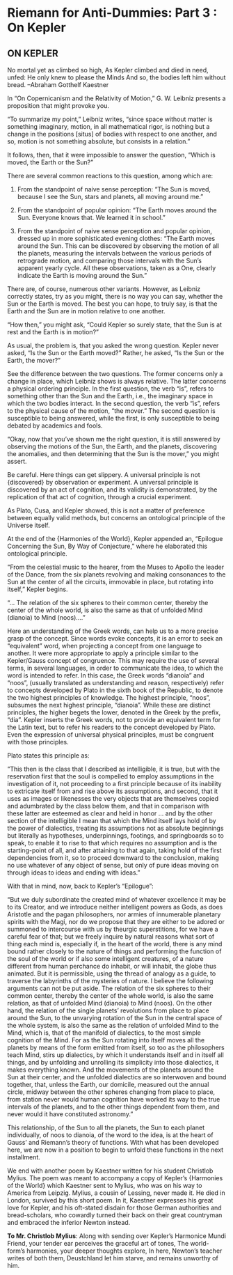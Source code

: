 # Riemann for Anti-Dummies: Part 3 : On Kepler

## ON KEPLER

No mortal yet as climbed so high,
As Kepler climbed and died in need, unfed:
He only knew to please the Minds
And so, the bodies left him without bread.
–Abraham Gotthelf Kaestner

In “On Copernicanism and the Relativity of Motion,” G. W. Leibniz presents a proposition that might provoke you.

“To summarize my point,” Leibniz writes, “since space without matter is something imaginary, motion, in all mathematical rigor, is nothing but a change in the positions [situs] of bodies with respect to one another, and so, motion is not something absolute, but consists in a relation.”

It follows, then, that it were impossible to answer the question, “Which is moved, the Earth or the Sun?”

There are several common reactions to this question, among which are:

1. From the standpoint of naive sense perception: “The Sun is moved, because I see the Sun, stars and planets, all moving around me.”

2. From the standpoint of popular opinion: “The Earth moves around the Sun. Everyone knows that. We learned it in school.”

3. From the standpoint of naive sense perception and popular opinion, dressed up in more sophisticated evening clothes: “The Earth moves around the Sun. This can be discovered by observing the motion of all the planets, measuring the intervals between the various periods of retrograde motion, and comparing those intervals with the Sun’s apparent yearly cycle. All these observations, taken as a One, clearly indicate the Earth is moving around the Sun.”

There are, of course, numerous other variants. However, as Leibniz correctly states, try as you might, there is no way you can say, whether the Sun or the Earth is moved. The best you can hope, to truly say, is that the Earth and the Sun are in motion relative to one another.

“How then,” you might ask, “Could Kepler so surely state, that the Sun is at rest and the Earth is in motion?”

As usual, the problem is, that you asked the wrong question. Kepler never asked, “Is the Sun or the Earth moved?” Rather, he asked, “Is the Sun or the Earth, the mover?”

See the difference between the two questions. The former concerns only a change in place, which Leibniz shows is always relative. The latter concerns a physical ordering principle. In the first question, the verb “is”, refers to something other than the Sun and the Earth, i.e., the imaginary space in which the two bodies interact. In the second question, the verb “is”, refers to the physical cause of the motion, “the mover.” The second question is susceptible to being answered, while the first, is only susceptible to being debated by academics and fools.

“Okay, now that you’ve shown me the right question, it is still answered by observing the motions of the Sun, the Earth, and the planets, discovering the anomalies, and then determining that the Sun is the mover,” you might assert.

Be careful. Here things can get slippery. A universal principle is not {discovered} by observation or experiment. A universal principle is discovered by an act of cognition, and its validity is demonstrated, by the replication of that act of cognition, through a crucial experiment.

As Plato, Cusa, and Kepler showed, this is not a matter of preference between equally valid methods, but concerns an ontological principle of the Universe itself.

At the end of the {Harmonies of the World}, Kepler appended an, “Epilogue Concerning the Sun, By Way of Conjecture,” where he elaborated this ontological principle.

“From the celestial music to the hearer, from the Muses to Apollo the leader of the Dance, from the six planets revolving and making consonances to the Sun at the center of all the circuits, immovable in place, but rotating into itself,” Kepler begins.

“… The relation of the six spheres to their common center, thereby the center of the whole world, is also the same as that of unfolded Mind (dianoia) to Mind (noos)….”

Here an understanding of the Greek words, can help us to a more precise grasp of the concept. Since words evoke concepts, it is an error to seek an “equivalent” word, when projecting a concept from one language to another. It were more appropriate to apply a principle similar to the Kepler/Gauss concept of congruence. This may require the use of several terms, in several languages, in order to communicate the idea, to which the word is intended to refer. In this case, the Greek words “dianoia” and “noos”, (usually translated as understanding and reason, respectively) refer to concepts developed by Plato in the sixth book of the Republic, to denote the two highest principles of knowledge. The highest principle, “noos”, subsumes the next highest principle, “dianoia”. While these are distinct principles, the higher begets the lower, denoted in the Greek by the prefix, “dia”. Kepler inserts the Greek words, not to provide an equivalent term for the Latin text, but to refer his readers to the concept developed by Plato. Even the expression of universal physical principles, must be congruent with those principles.

Plato states this principle as:

“This then is the class that I described as intelligible, it is true, but with the reservation first that the soul is compelled to employ assumptions in the investigation of it, not proceeding to a first principle because of its inability to extricate itself from and rise above its assumptions, and second, that it uses as images or likenesses the very objects that are themselves copied and adumbrated by the class below them, and that in comparison with these latter are esteemed as clear and held in honor … and by the other section of the intelligible I mean that which the Mind itself lays hold of by the power of dialectics, treating its assumptions not as absolute beginnings but literally as hypotheses, underpinnings, footings, and springboards so to speak, to enable it to rise to that which requires no assumption and is the starting-point of all, and after attaining to that again, taking hold of the first dependencies from it, so to proceed downward to the conclusion, making no use whatever of any object of sense, but only of pure ideas moving on through ideas to ideas and ending with ideas.”

With that in mind, now, back to Kepler’s “Epilogue”:

“But we duly subordinate the created mind of whatever excellence it may be to its Creator, and we introduce neither intelligent powers as Gods, as does Aristotle and the pagan philosophers, nor armies of innumerable planetary spirits with the Magi, nor do we propose that they are either to be adored or summoned to intercourse with us by theurgic superstitions, for we have a careful fear of that; but we freely inquire by natural reasons what sort of thing each mind is, especially if, in the heart of the world, there is any mind bound rather closely to the nature of things and performing the function of the soul of the world or if also some intelligent creatures, of a nature different from human perchance do inhabit, or will inhabit, the globe thus animated. But it is permissible, using the thread of analogy as a guide, to traverse the labyrinths of the mysteries of nature. I believe the following arguments can not be put aside. The relation of the six spheres to their common center, thereby the center of the whole world, is also the same relation, as that of unfolded Mind (dianoia) to Mind (noos). On the other hand, the relation of the single planets’ revolutions from place to place around the Sun, to the unvarying rotation of the Sun in the central space of the whole system, is also the same as the relation of unfolded Mind to the Mind, which is, that of the manifold of dialectics, to the most simple cognition of the Mind. For as the Sun rotating into itself moves all the planets by means of the form emitted from itself, so too as the philosophers teach Mind, stirs up dialectics, by which it understands itself and in itself all things, and by unfolding and unrolling its simplicity into those dialectics, it makes everything known. And the movements of the planets around the Sun at their center, and the unfolded dialectics are so interwoven and bound together, that, unless the Earth, our domicile, measured out the annual circle, midway between the other spheres changing from place to place, from station never would human cognition have worked its way to the true intervals of the planets, and to the other things dependent from them, and never would it have constituted astronomy.”

This relationship, of the Sun to all the planets, the Sun to each planet individually, of noos to dianoia, of the word to the idea, is at the heart of Gauss’ and Riemann’s theory of functions. With what has been developed here, we are now in a position to begin to unfold these functions in the next installment.

We end with another poem by Kaestner written for his student Christlob Mylius. The poem was meant to accompany a copy of Kepler’s {Harmonies of the World} which Kaestner sent to Mylius, who was on his way to America from Leipzig. Mylius, a cousin of Lessing, never made it. He died in London, survived by this short poem. In it, Kaestner expresses his great love for Kepler, and his oft-stated disdain for those German authorities and bread-scholars, who cowardly turned their back on their great countryman and embraced the inferior Newton instead.

**To Mr. Christlob Mylius**:
Along with sending over Kepler’s Harmonice Mundi
Friend, your tender ear perceives the graceful art of tones,
The world-form’s harmonies, your deeper thoughts explore,
In here, Newton’s teacher writes of both them,
Deustchland let him starve, and remains unworthy of him.